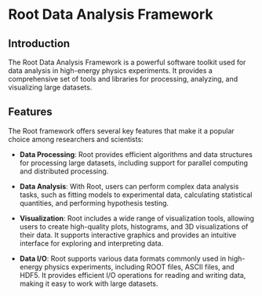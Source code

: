 # Root Data Analysis Framework

## Introduction

The Root Data Analysis Framework is a powerful software toolkit used for data analysis in high-energy physics experiments. It provides a comprehensive set of tools and libraries for processing, analyzing, and visualizing large datasets.

## Features

The Root framework offers several key features that make it a popular choice among researchers and scientists:

- **Data Processing**: Root provides efficient algorithms and data structures for processing large datasets, including support for parallel computing and distributed processing.

- **Data Analysis**: With Root, users can perform complex data analysis tasks, such as fitting models to experimental data, calculating statistical quantities, and performing hypothesis testing.

- **Visualization**: Root includes a wide range of visualization tools, allowing users to create high-quality plots, histograms, and 3D visualizations of their data. It supports interactive graphics and provides an intuitive interface for exploring and interpreting data.

- **Data I/O**: Root supports various data formats commonly used in high-energy physics experiments, including ROOT files, ASCII files, and HDF5. It provides efficient I/O operations for reading and writing data, making it easy to work with large datasets.
